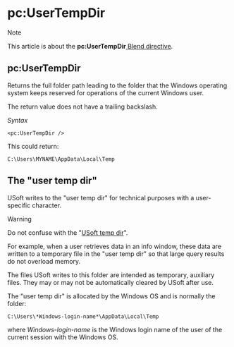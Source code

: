 # pc:UserTempDir



> [!NOTE]
> This article is about the **pc:UserTempDir**[ Blend directive](/docs/Repositories/Blend%20directives).

## **pc:UserTempDir**

Returns the full folder path leading to the folder that the Windows operating system keeps reserved for operations of the current Windows user.

The return value does not have a trailing backslash.

*Syntax*

```
<pc:UserTempDir />
```

This could return:

```
C:\Users\MYNAME\AppData\Local\Temp
```

## The "user temp dir"

USoft writes to the "user temp dir" for technical purposes with a user-specific character.

> [!WARNING]
> Do not confuse with the "[USoft temp dir](/docs/Repositories/Blend%20directives/pcUSoftTempDir.md)".

For example, when a user retrieves data in an info window, these data are written to a temporary file in the "user temp dir" so that large query results do not overload memory.

The files USoft writes to this folder are intended as temporary, auxiliary files. They may or may not be automatically cleared by USoft after use.

The "user temp dir" is allocated by the Windows OS and is normally the folder:

```
C:\Users\*Windows-login-name*\AppData\Local\Temp
```

where *Windows-login-name* is the Windows login name of the user of the current session with the Windows OS.

 